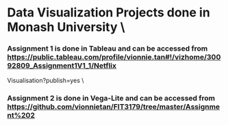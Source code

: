 # Data Visualization Projects done in Monash University \
### Assignment 1 is done in Tableau and can be accessed from https://public.tableau.com/profile/vionnie.tan#!/vizhome/30092809_Assignment1V1_1/Netflix
Visualisation?publish=yes
\
### Assignment 2 is done in Vega-Lite and can be accessed from https://github.com/vionnietan/FIT3179/tree/master/Assignment%202
